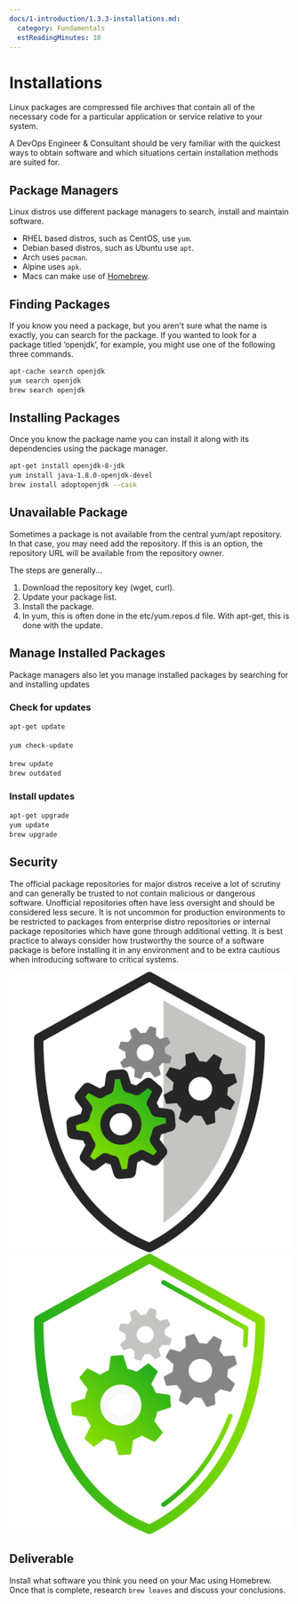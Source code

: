 ```yaml
---
docs/1-introduction/1.3.3-installations.md:
  category: Fundamentals
  estReadingMinutes: 10
---
```


# Installations

Linux packages are compressed file archives that contain all of the necessary code for a particular application or service relative to your system.

A DevOps Engineer & Consultant should be very familiar with the quickest ways to obtain software and which situations certain installation methods are suited for.

## Package Managers

 Linux distros use different package managers to search, install and maintain software.

- RHEL based distros, such as CentOS, use `yum`.
- Debian based distros, such as Ubuntu use `apt`.
- Arch uses `pacman`.
- Alpine uses `apk`.
- Macs can make use of [Homebrew](https://brew.sh/).

## Finding Packages

If you know you need a package, but you aren't sure what the name is exactly, you can search for  the package. If you wanted to look for a package titled ‘openjdk’, for example, you might use one of the following three commands.

```bash
apt-cache search openjdk
yum search openjdk
brew search openjdk
```

## Installing Packages

Once you know the package name you can install it along with its dependencies using the package manager.

```bash
apt-get install openjdk-8-jdk
yum install java-1.8.0-openjdk-devel
brew install adoptopenjdk --cask
```

## Unavailable Package

Sometimes a package is not available from the central yum/apt repository. In that case, you may need add the repository. If this is an option, the repository URL will be available from the repository owner.

The steps are generally...

 1. Download the repository key (wget, curl).
 2. Update your package list.
 3. Install the package.
 4. In yum, this is often done in the etc/yum.repos.d file. With apt-get, this is done with the update.

## Manage Installed Packages

Package managers also let you manage installed packages by searching for and installing updates

### Check for updates

```bash
apt-get update

yum check-update

brew update
brew outdated
```

### Install updates

```bash
apt-get upgrade
yum update
brew upgrade
```

## Security

The official package repositories for major distros receive a lot of scrutiny and can generally be trusted to not contain malicious or dangerous software. Unofficial repositories often have less oversight and should be considered less secure. It is not uncommon for production environments to be restricted to packages from enterprise distro repositories or internal package repositories which have gone through additional vetting. It is best practice to always consider how trustworthy the source of a software package is before installing it in any environment and to be extra cautious when introducing software to critical systems.

![security image](img1/security_light.svg ':size=150x150 :class=light-mode-icon :alt= security image; light mode')
![security image](img1/security_dark.svg ':size=150x150 :class=dark-mode-icon :alt= security image; dark mode')

## Deliverable

Install what software you think you need on your Mac using Homebrew. Once that is complete, research `brew leaves` and discuss your conclusions.
